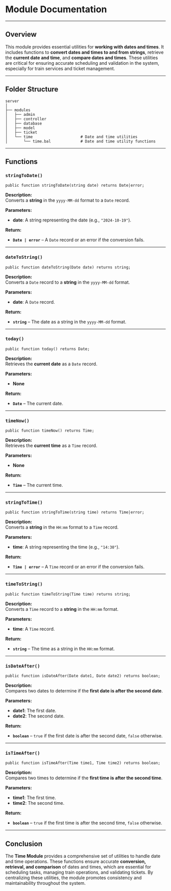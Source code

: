 # Module Documentation

---

## Overview  
This module provides essential utilities for **working with dates and times**. It includes functions to **convert dates and times to and from strings**, retrieve the **current date and time**, and **compare dates and times**. These utilities are critical for ensuring accurate scheduling and validation in the system, especially for train services and ticket management.

---

## Folder Structure  
```
server
│
├── modules
│   ├── admin                  
│   ├── controller          
│   ├── database           
│   ├── model                    
│   ├── ticket        
│   └── time                     # Date and time utilities
│       └── time.bal             # Date and time utility functions
```

---

## Functions  

### `stringToDate()`  
```ballerina
public function stringToDate(string date) returns Date|error;
```
**Description:**  
Converts a **string** in the `yyyy-MM-dd` format to a `Date` record.

**Parameters:**  
- **date**: A string representing the date (e.g., `"2024-10-19"`).

**Return:**  
- **`Date | error`** – A `Date` record or an error if the conversion fails.

---

### `dateToString()`  
```ballerina
public function dateToString(Date date) returns string;
```
**Description:**  
Converts a `Date` record to a **string** in the `yyyy-MM-dd` format.

**Parameters:**  
- **date**: A `Date` record.

**Return:**  
- **`string`** – The date as a string in the `yyyy-MM-dd` format.

---

### `today()`  
```ballerina
public function today() returns Date;
```
**Description:**  
Retrieves the **current date** as a `Date` record.

**Parameters:**  
- **None**

**Return:**  
- **`Date`** – The current date.

---

### `timeNow()`  
```ballerina
public function timeNow() returns Time;
```
**Description:**  
Retrieves the **current time** as a `Time` record.

**Parameters:**  
- **None**

**Return:**  
- **`Time`** – The current time.

---

### `stringToTime()`  
```ballerina
public function stringToTime(string time) returns Time|error;
```
**Description:**  
Converts a **string** in the `HH:mm` format to a `Time` record.

**Parameters:**  
- **time**: A string representing the time (e.g., `"14:30"`).

**Return:**  
- **`Time | error`** – A `Time` record or an error if the conversion fails.

---

### `timeToString()`  
```ballerina
public function timeToString(Time time) returns string;
```
**Description:**  
Converts a `Time` record to a **string** in the `HH:mm` format.

**Parameters:**  
- **time**: A `Time` record.

**Return:**  
- **`string`** – The time as a string in the `HH:mm` format.

---

### `isDateAfter()`  
```ballerina
public function isDateAfter(Date date1, Date date2) returns boolean;
```
**Description:**  
Compares two dates to determine if the **first date is after the second date**.

**Parameters:**  
- **date1**: The first date.
- **date2**: The second date.

**Return:**  
- **`boolean`** – `true` if the first date is after the second date, `false` otherwise.

---

### `isTimeAfter()`  
```ballerina
public function isTimeAfter(Time time1, Time time2) returns boolean;
```
**Description:**  
Compares two times to determine if the **first time is after the second time**.

**Parameters:**  
- **time1**: The first time.
- **time2**: The second time.

**Return:**  
- **`boolean`** – `true` if the first time is after the second time, `false` otherwise.

---

## Conclusion  
The **Time Module** provides a comprehensive set of utilities to handle date and time operations. These functions ensure accurate **conversion, retrieval, and comparison** of dates and times, which are essential for scheduling tasks, managing train operations, and validating tickets. By centralizing these utilities, the module promotes consistency and maintainability throughout the system.